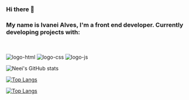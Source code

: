 ### Hi there 👋
<h3>My name is Ivanei Alves, I'm a front end developer. Currently developing projects with:</h3>
<br>
<br>
  <img src="https://img.shields.io/badge/HTML-239120?style=for-the-badge&logo=html5&logoColor=white" alt="logo-html"/>
  <img src="https://img.shields.io/badge/CSS-239120?&style=for-the-badge&logo=css3&logoColor=white" alt="logo-css"/>
  <img src="https://img.shields.io/badge/JavaScript-F7DF1E?style=for-the-badge&logo=javascript&logoColor=black" alt="logo-js">
<br>

![Neei's GitHub stats](https://github-readme-stats.vercel.app/api?username=NeeiAlves&show_icons=true&theme=radical)

[![Top Langs](https://github-readme-stats.vercel.app/api/top-langs/?username=NeeiAlves)](https://github.com/anuraghazra/github-readme-stats)

[![Top Langs](https://github-readme-stats.vercel.app/api/top-langs/?username=NeeiAlves&layout=pie)](https://github.com/anuraghazra/github-readme-stats)












<!--
- 🔭 I’m currently working on ...
- 🌱 I’m currently learning ...
- 👯 I’m looking to collaborate on ...
- 🤔 I’m looking for help with ...
- 💬 Ask me about ...
- 📫 How to reach me: ...
- 😄 Pronouns: ...
- ⚡ Fun fact: ...
-->
